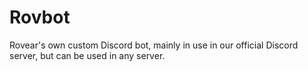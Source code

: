 # Rovbot
Rovear's own custom Discord bot, mainly in use in our official Discord server, but can be used in any server.
